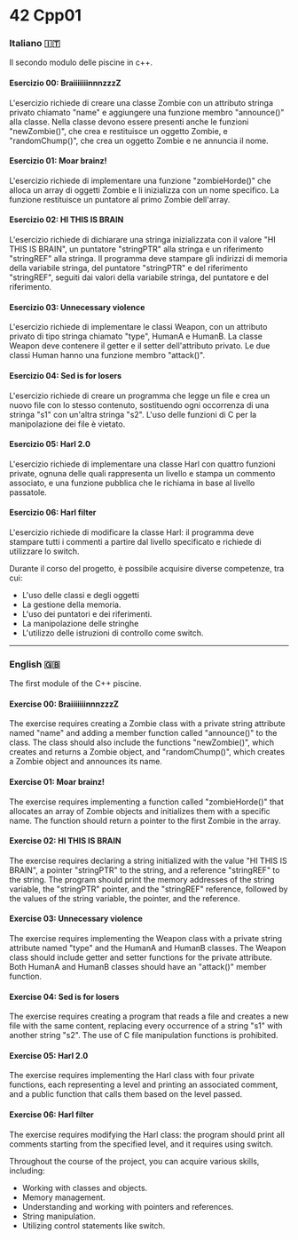 # 42 Cpp01

<h3> Italiano 🇮🇹</h3>

Il secondo modulo delle piscine in c++.

<h4>Esercizio 00: BraiiiiiiinnnzzzZ</h4>
L'esercizio richiede di creare una classe Zombie con un attributo stringa privato chiamato "name" e aggiungere una funzione membro "announce()" alla classe.
Nella classe devono essere presenti anche le funzioni "newZombie()", che crea e restituisce un oggetto Zombie, e "randomChump()", che crea un oggetto Zombie e ne annuncia il nome.

<h4>Esercizio 01: Moar brainz!</h4>
L'esercizio richiede di implementare una funzione "zombieHorde()" che alloca un array di oggetti Zombie e li inizializza con un nome specifico. La funzione restituisce un puntatore al primo Zombie dell'array.

<h4>Esercizio 02: HI THIS IS BRAIN</h4>
L'esercizio richiede di dichiarare una stringa inizializzata con il valore "HI THIS IS BRAIN", un puntatore "stringPTR" alla stringa e un riferimento "stringREF" alla stringa.
Il programma deve stampare gli indirizzi di memoria della variabile stringa, del puntatore "stringPTR" e del riferimento "stringREF", seguiti dai valori della variabile stringa, del puntatore e del riferimento.

<h4>Esercizio 03: Unnecessary violence</h4>
L'esercizio richiede di implementare le classi Weapon, con un attributo privato di tipo stringa chiamato "type", HumanA e HumanB. La classe Weapon deve contenere il getter e il setter dell'attributo privato. Le due classi Human hanno una funzione membro "attack()".

<h4>Esercizio 04: Sed is for losers</h4>
L'esercizio richiede di creare un programma che legge un file e crea un nuovo file con lo stesso contenuto, sostituendo ogni occorrenza di una stringa "s1" con un'altra stringa "s2". L'uso delle funzioni di C per la manipolazione dei file è vietato.

<h4>Esercizio 05: Harl 2.0</h4>
L'esercizio richiede di implementare una classe Harl con quattro funzioni private, ognuna delle quali rappresenta un livello e stampa un commento associato, e una funzione pubblica che le richiama in base al livello passatole.

<h4>Esercizio 06: Harl filter</h4>
L'esercizio richiede di modificare la classe Harl: il programma deve stampare tutti i commenti a partire dal livello specificato e richiede di utilizzare lo switch.

Durante il corso del progetto, è possibile acquisire diverse competenze, tra cui:

- L'uso delle classi e degli oggetti
- La gestione della memoria.
- L'uso dei puntatori e dei riferimenti.
- La manipolazione delle stringhe
- L'utilizzo delle istruzioni di controllo come switch.

-------------------

<h3> English 🇬🇧</h3>

The first module of the C++ piscine.

<h4>Exercise 00: BraiiiiiiinnnzzzZ</h4>
The exercise requires creating a Zombie class with a private string attribute named "name" and adding a member function called "announce()" to the class. 
The class should also include the functions "newZombie()", which creates and returns a Zombie object, and "randomChump()", which creates a Zombie object and announces its name.

<h4>Exercise 01: Moar brainz!</h4>
The exercise requires implementing a function called "zombieHorde()" that allocates an array of Zombie objects and initializes them with a specific name. 
The function should return a pointer to the first Zombie in the array.

<h4>Exercise 02: HI THIS IS BRAIN</h4>
The exercise requires declaring a string initialized with the value "HI THIS IS BRAIN", a pointer "stringPTR" to the string, and a reference "stringREF" to the string.
The program should print the memory addresses of the string variable, the "stringPTR" pointer, and the "stringREF" reference, followed by the values of the string variable, the pointer, and the reference.

<h4>Exercise 03: Unnecessary violence</h4>
The exercise requires implementing the Weapon class with a private string attribute named "type" and the HumanA and HumanB classes.
The Weapon class should include getter and setter functions for the private attribute. Both HumanA and HumanB classes should have an "attack()" member function.

<h4>Exercise 04: Sed is for losers</h4>
The exercise requires creating a program that reads a file and creates a new file with the same content, replacing every occurrence of a string "s1" with another string "s2".
The use of C file manipulation functions is prohibited.

<h4>Exercise 05: Harl 2.0</h4>
The exercise requires implementing the Harl class with four private functions, each representing a level and printing an associated comment, and a public function that calls them based on the level passed.

<h4>Exercise 06: Harl filter</h4>
The exercise requires modifying the Harl class: the program should print all comments starting from the specified level, and it requires using switch.

Throughout the course of the project, you can acquire various skills, including:

- Working with classes and objects.
- Memory management.
- Understanding and working with pointers and references.
- String manipulation.
- Utilizing control statements like switch.
